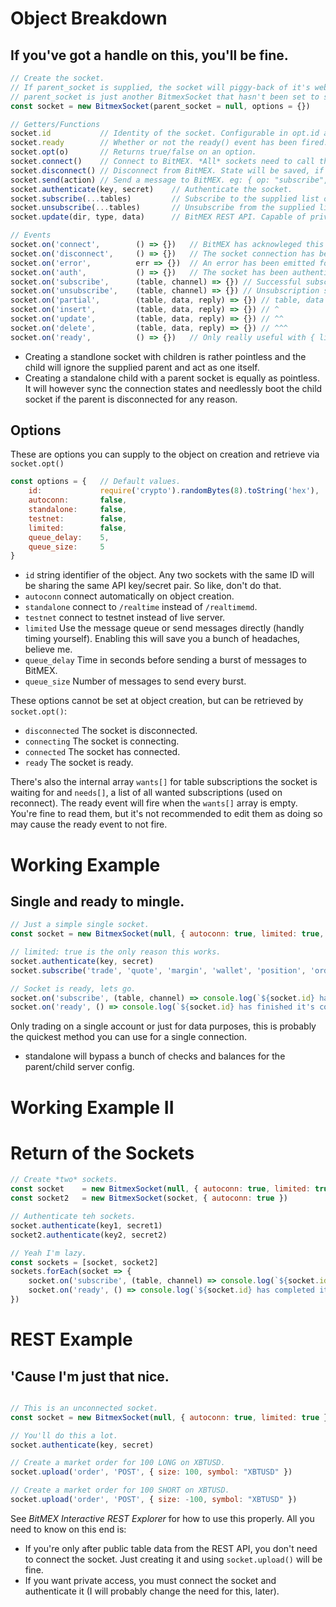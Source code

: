 # Object Breakdown
## If you've got a handle on this, you'll be fine.
```javascript
// Create the socket.
// If parent_socket is supplied, the socket will piggy-back of it's websocket connection rather than establishing its own unless configured not to.
// parent_socket is just another BitmexSocket that hasn't been set to standlone mode (see options).
const socket = new BitmexSocket(parent_socket = null, options = {})

// Getters/Functions
socket.id           // Identity of the socket. Configurable in opt.id at creation.
socket.ready        // Whether or not the ready() event has been fired. ready event will fire on successful connection (and subs/auth if reconn)
socket.opt(o)       // Returns true/false on an option.
socket.connect()    // Connect to BitMEX. *All* sockets need to call this or have autoconn set manually. Options (save for limited) aren't inherited (*stomach growls*)
socket.disconnect() // Disconnect from BitMEX. State will be saved, if connect() is called again, socket will attempt to authenticate and subscribe to wanted tables.
socket.send(action) // Send a message to BitMEX. eg: { op: "subscribe", args: ["trade:XBTUSD", "trade:ETHUSD"] } Anything their API docs says you can.
socket.authenticate(key, secret)    // Authenticate the socket.
socket.subscribe(...tables)         // Subscribe to the supplied list of tables.
socket.unsubscribe(...tables)       // Unsubscribe from the supplied list of tables.
socket.update(dir, type, data)      // BitMEX REST API. Capable of private call if the socket has authenticated.

// Events
socket.on('connect',        () => {})   // BitMEX has acknowleged this socket exists.
socket.on('disconnect',     () => {})   // The socket connection has been terminated.
socket.on('error',          err => {})  // An error has been emitted for some reason or another. You're gonna want this listener.
socket.on('auth',           () => {})   // The socket has been authenticated.
socket.on('subscribe',      (table, channel) => {}) // Successful subscription. table:channel, channel will be null if top-level table.
socket.on('unsubscribe',    (table, channel) => {}) // Unsubscription successful. ^
socket.on('partial',        (table, data, reply) => {}) // table, data that was changed and reply is the rest of the message from BitMEX.
socket.on('insert',         (table, data, reply) => {}) // ^
socket.on('update',         (table, data, reply) => {}) // ^^
socket.on('delete',         (table, data, reply) => {}) // ^^^
socket.on('ready',          () => {})   // Only really useful with { limited: true } as a supplied option.
```
- Creating a standlone socket with children is rather pointless and the child will ignore the supplied parent and act as one itself.
- Creating a standalone child with a parent socket is equally as pointless. It will however sync the connection states and needlessly boot the child socket if the parent is disconnected for any reason.

## Options
These are options you can supply to the object on creation and retrieve via `socket.opt()`
```javascript
const options = {   // Default values.
    id:             require('crypto').randomBytes(8).toString('hex'),
    autoconn:       false,
    standalone:     false,
    testnet:        false,
    limited:        false,
    queue_delay:    5,
    queue_size:     5
}
```
- `id` string identifier of the object. Any two sockets with the same ID will be sharing the same API key/secret pair. So like, don't do that.
- `autoconn` connect automatically on object creation.
- `standalone` connect to `/realtime` instead of `/realtimemd`.
- `testnet` connect to testnet instead of live server.
- `limited` Use the message queue or send messages directly (handly timing yourself). Enabling this will save you a bunch of headaches, believe me.
- `queue_delay` Time in seconds before sending a burst of messages to BitMEX.
- `queue_size` Number of messages to send every burst.

These options cannot be set at object creation, but can be retrieved by `socket.opt()`:
- `disconnected` The socket is disconnected.
- `connecting` The socket is connecting.
- `connected` The socket has connected.
- `ready` The socket is ready.

There's also the internal array `wants[]` for table subscriptions the socket is waiting for and `needs[]`, a list of all wanted subscriptions (used on reconnect). The ready event will fire when the `wants[]` array is empty. You're fine to read them, but it's not recommended to edit them as doing so may cause the ready event to not fire.

# Working Example
## Single and ready to mingle.
```javascript
// Just a simple single socket.
const socket = new BitmexSocket(null, { autoconn: true, limited: true, standalone: true })

// limited: true is the only reason this works.
socket.authenticate(key, secret)
socket.subscribe('trade', 'quote', 'margin', 'wallet', 'position', 'order')

// Socket is ready, lets go.
socket.on('subscribe', (table, channel) => console.log(`${socket.id} has subscribed to ${channel ? `${channel} / ` : ''}${table}`))
socket.on('ready', () => console.log(`${socket.id} has finished it's connection.`))
```
Only trading on a single account or just for data purposes, this is probably the quickest method you can use for a single connection.
- standalone will bypass a bunch of checks and balances for the parent/child server config.

# Working Example II
# Return of the Sockets
```javascript
// Create *two* sockets.
const socket    = new BitmexSocket(null, { autoconn: true, limited: true }) // See, not standalone anymore.
const socket2   = new BitmexSocket(socket, { autoconn: true })              // Master is limited, this one will be as well. No changing that.

// Authenticate teh sockets.
socket.authenticate(key1, secret1)
socket2.authenticate(key2, secret2) 

// Yeah I'm lazy.
const sockets = [socket, socket2]
sockets.forEach(socket => {
    socket.on('subscribe', (table, channel) => console.log(`${socket.id} subscribed to ${table}${channel ? `:${channel}` : '' }`))
    socket.on('ready', () => console.log(`${socket.id} has completed its startup process.`))
})
```

# REST Example
## 'Cause I'm just that nice.
```javascript

// This is an unconnected socket.
const socket = new BitmexSocket(null, { autoconn: true, limited: true })

// You'll do this a lot.
socket.authenticate(key, secret)

// Create a market order for 100 LONG on XBTUSD.
socket.upload('order', 'POST', { size: 100, symbol: "XBTUSD" })

// Create a market order for 100 SHORT on XBTUSD.
socket.upload('order', 'POST', { size: -100, symbol: "XBTUSD" })
```

See *BitMEX Interactive REST Explorer* for how to use this properly. All you need to know on this end is:
- If you're only after public table data from the REST API, you don't need to connect the socket. Just creating it and using `socket.upload()` will be fine.
- If you want private access, you must connect the socket and authenticate it (I will probably change the need for this, later).
